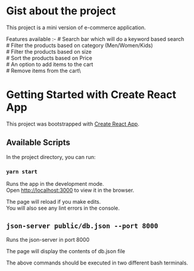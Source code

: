 # Gist about the project

This project is a mini version of e-commerce application.

Features available :-
    # Search bar which will do a keyword based search\
    # Filter the products based on category (Men/Women/Kids)\
    # Filter the products based on size\
    # Sort the products based on Price\
    # An option to add items to the cart\
    # Remove items from the cart\


# Getting Started with Create React App

This project was bootstrapped with [Create React App](https://github.com/facebook/create-react-app).


## Available Scripts

In the project directory, you can run:

### `yarn start`

Runs the app in the development mode.\
Open [http://localhost:3000](http://localhost:3000) to view it in the browser.

The page will reload if you make edits.\
You will also see any lint errors in the console.

## `json-server public/db.json --port 8000`

 Runs the json-server in port 8000
  
The page will  display the contents of db.json file

The above commands should be executed in two different bash terminals.




